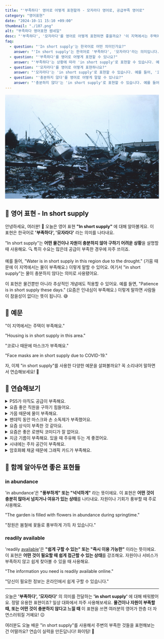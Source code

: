 ```yaml
---
title: "'부족하다' 영어로 어떻게 표현할까 - 모자라다 영어로, 공급부족 영어로"
category: "영어표현"
date: "2024-10-11 15:10 +09:00"
thumbnail: "./107.png"
alt: "부족하다 영어표현 썸네일"
desc: "'부족하다', '모자라다'를 영어로 어떻게 표현하면 좋을까요? '이 지역에서는 주택이 부족해요.', '코로나 때문에 마스크가 부족해요.' 등을 영어로 표현하는 법을 배워봅시다. 다양한 예문을 통해서 연습하고 본인의 표현으로 만들어 보세요."
faq:
  - question: "'In short supply'는 한국어로 어떤 의미인가요?"
    answer: "'In short supply'는 한국어로 '부족하다', '모자라다'라는 의미입니다. 어떤 물건이나 자원이 충분하지 않아 구하기 어려운 상황을 설명할 때 사용합니다."
  - question: "'부족하다'를 영어로 어떻게 표현할 수 있나요?"
    answer: "'부족하다'는 상황에 따라 'in short supply'로 표현할 수 있습니다. 예를 들어, '이 지역에서는 주택이 부족해요'는 'Housing is in short supply in this area'로 말할 수 있습니다."
  - question: "'모자라다'를 영어로 어떻게 표현하나요?"
    answer: "'모자라다'는 'in short supply'로 표현할 수 있습니다. 예를 들어, '코로나 때문에 마스크가 모자라요'는 'Face masks are in short supply due to COVID-19'로 말할 수 있습니다."
  - question: "'충분하지 않다'를 영어로 어떻게 말할 수 있나요?"
    answer: "'충분하지 않다'는 'in short supply'로 표현할 수 있습니다. 예를 들어, '요즘은 인내심이 충분하지 않아요'는 'Patience is in short supply these days'로 말할 수 있습니다."
---
```


![난파, 해안](./107-1.jpg)

## 🌟 영어 표현 - In short supply

안녕하세요, 여러분! 👋 오늘은 영어 표현 **"In short supply"** 에 대해 알아볼게요. 이 표현은 한국어로 **'부족하다', '모자라다'** 라는 의미를 나타내요.

"In short supply"는 **어떤 물건이나 자원이 충분하지 않아 구하기 어려운 상황**을 설명할 때 사용해요. 🔍 특히 수요는 많은데 공급이 부족한 경우에 자주 쓰이죠.

예를 들어, "Water is in short supply in this region due to the drought." (가뭄 때문에 이 지역에서는 물이 부족해요.) 이렇게 말할 수 있어요. 여기서 "in short supply"는 물이 충분하지 않다는 의미로 사용됐어요.

이 표현은 물건뿐만 아니라 추상적인 개념에도 적용할 수 있어요. 예를 들면, "Patience is in short supply these days." (요즘은 인내심이 부족해요.) 이렇게 말하면 사람들이 참을성이 없다는 뜻이 됩니다. 😅

<script async src="https://pagead2.googlesyndication.com/pagead/js/adsbygoogle.js?client=ca-pub-1465612013356152"
     crossorigin="anonymous"></script>
<!-- engple-horizontal-ad -->

<ins class="adsbygoogle"
     style="display:block"
     data-ad-client="ca-pub-1465612013356152"
     data-ad-slot="2106896038"
     data-ad-format="auto"
     data-full-width-responsive="true"></ins>

<script>
     (adsbygoogle = window.adsbygoogle || []).push({});
</script>

## 📖 예문

"이 지역에서는 주택이 부족해요."

"Housing is in short supply in this area."

"코로나 때문에 마스크가 부족해요."

"Face masks are in short supply due to COVID-19."

자, 이제 "in short supply"를 사용한 다양한 예문을 살펴볼까요? 꼭 소리내어 말하면서 연습해보세요! 🚀

## 💬 연습해보기

<details>
<summary>PS5가 아직도 공급이 부족해요.</summary>
<span>PS5s are still in short supply.</span>
</details>

<details>
<summary>요즘 좋은 직원을 구하기 힘들어요.</summary>
<span>Man, good employees are in short supply these days.</span>
</details>

<details>
<summary>가뭄 때문에 물이 부족해요.</summary>
<span>With this drought, water's in short supply.</span>
</details>

<details>
<summary>팬데믹 동안 마스크와 손 소독제가 부족했어요.</summary>
<span>During the pandemic, masks and hand sanitizer were in short supply.</span>
</details>

<details>
<summary>요즘 상식이 부족한 것 같아요.</summary>
<span>Common sense seems to be in short supply lately.</span>
</details>

<details>
<summary>요즘은 좋은 로맨틱 코미디가 잘 없어요.</summary>
<span>Good romcoms are in short supply these days.</span>
</details>

<details>
<summary>지금 기름이 부족해요. 있을 때 주유해 두는 게 좋겠어요.</summary>
<span>Gas is in short supply right now. Better fill up your tank while you can.</span>
</details>

<details>
<summary>시내에는 주차 공간이 부족해요.</summary>
<span>Parking spots are in short supply downtown.</span>
</details>

<details>
<summary>암호화폐 채굴 때문에 그래픽 카드가 부족해요.</summary>
<span>Graphic cards are in short supply due to crypto mining.</span>
</details>

## 🤝 함께 알아두면 좋은 표현들

### in abundance

'in abundance'은 **"풍부하게" 또는 "넉넉하게"** 라는 뜻이에요. 이 표현은 **어떤 것이 충분히 많아서 넘치거나 여유가 있는 상태**를 나타내요. 자원이나 기회가 풍부할 때 주로 사용해요.

"The garden is filled with flowers in abundance during springtime."

"정원은 봄철에 꽃들로 풍부하게 가득 차 있습니다."

### readily available

'readily [available](/blog/in-english/188.available/)'은 **"쉽게 구할 수 있는" 또는 "즉시 이용 가능한"** 이라는 뜻이에요. 이 표현은 **어떤 것이 필요할 때 쉽게 접근할 수 있는 상태**를 강조해요. 자원이나 서비스가 부족하지 않고 쉽게 찾아볼 수 있을 때 사용해요.

"The information you need is readily available online."

"당신이 필요한 정보는 온라인에서 쉽게 구할 수 있습니다."

---

오늘은 **'부족하다', '모자라다'** 의 의미를 전달하는 **'in short supply'** 에 대해 배워봤어요. 정말 유용한 표현이죠? 일상 대화에서 자주 사용해보세요. **물건이나 자원이 부족할 때, 또는 어떤 것이 충분하지 않다고 느낄 때** 이 표현을 쓰면 여러분의 영어가 한층 더 자연스러워질 거예요! 😉

여러분도 오늘 배운 "in short supply"를 사용해서 주변의 부족한 것들을 표현해보는 건 어떨까요? 연습이 실력을 만든답니다! 화이팅! 💪
